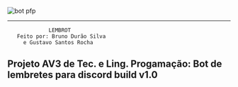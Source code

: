 ![bot pfp](https://user-images.githubusercontent.com/94016306/172468092-43fec4c8-86b1-442b-8d20-d2b49111b98f.png)

------------------------------------------
                 LEMBROT
       Feito por: Bruno Durão Silva
         e Gustavo Santos Rocha
  Projeto AV3 de Tec. e Ling. Progamação:
        Bot de lembretes para discord
                build v1.0
-------------------------------------------
